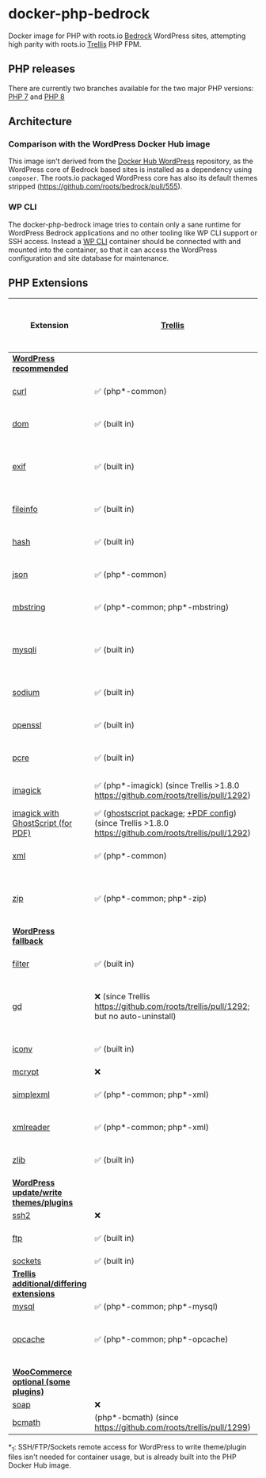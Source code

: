 # docker-php-bedrock
Docker image for PHP with roots.io [Bedrock](https://github.com/roots/bedrock) WordPress sites, attempting high parity with roots.io [Trellis](https://github.com/roots/trellis) PHP FPM.

## PHP releases
There are currently two branches available for the two major PHP versions:
[PHP 7](https://github.com/strarsis/docker-php-bedrock/tree/php7) and 
[PHP 8](https://github.com/strarsis/docker-php-bedrock/tree/php8)

## Architecture

### Comparison with the WordPress Docker Hub image
This image isn't derived from the [Docker Hub WordPress](https://hub.docker.com/_/wordpress) repository, as the WordPress core of Bedrock based sites is installed as a dependency using `composer`. The roots.io packaged WordPress core has also its default themes stripped (https://github.com/roots/bedrock/pull/555).

### WP CLI
The docker-php-bedrock image tries to contain only a sane runtime for WordPress Bedrock applications and no other tooling like WP CLI support or SSH access.
Instead a [WP CLI](https://hub.docker.com/_/wordpress?tab=tags&page=1&ordering=last_updated&name=cli) container should be connected with and mounted into the container, so that it can access the WordPress configuration and site database for maintenance.

## PHP Extensions

| Extension                                                                                                                                                                                  | [Trellis](https://github.com/roots/trellis) | [Docker PHP 7 FPM](https://hub.docker.com/_/php) | [Docker PHP 8 FPM](https://hub.docker.com/_/php) |  docker-php-bedrock (PHP 7 FPM)    |  docker-php-bedrock (PHP 8 FPM)    |
|--------------------------------------------------------------------------------------------------------------------------------------------------------------------------------------------|---------------------------------------------|--------------------------------------------------|--------------------------------------------------|----------------------------|----------------------------|
| [**WordPress recommended**](https://make.wordpress.org/hosting/handbook/handbook/server-environment/#php-extensions)                                                                       |                                             |                                                  |                                                  |                            |                            |
| [curl](https://www.php.net/manual/book.curl.php)                                                                                                                                           | ✅ (php*-common)                             | ✅ (built in)                                     | ✅ (built in)                                     | ✅ (built in)               | ✅ (built in)               |
| [dom](https://www.php.net/manual/book.dom.php)                                                                                                                                             | ✅ (built in)                                | ✅ (built in)                                     | ✅ (built in)                                     | ✅ (built in)               | ✅ (built in)               |
| [exif](https://www.php.net/manual/book.exif.php)                                                                                                                                           | ✅ (built in)                                | ❌                                                | ❌                                                | ✅ (docker-php-ext-install) | ✅ (docker-php-ext-install) |
| [fileinfo](https://www.php.net/manual/book.fileinfo.php)                                                                                                                                   | ✅ (built in)                                | ✅ (built in)                                     | ✅ (built in)                                     | ✅ (built in)               | ✅ (built in)               |
| [hash](https://www.php.net/manual/book.hash.php)                                                                                                                                           | ✅ (built in)                                | ✅ (built in)                                     | ✅ (built in)                                     | ✅ (built in)               | ✅ (built in)               |
| [json](https://www.php.net/manual/book.json.php)                                                                                                                                           | ✅ (php*-common)                             | ✅ (built in)                                     | ✅ (built in)                                     | ✅ (built in)               | ✅ (built in)               |
| [mbstring](https://www.php.net/manual/book.mbstring.php)                                                                                                                                   | ✅ (php*-common; php*-mbstring)              | ✅ (built in)                                     | ✅ (built in)                                     | ✅ (built in)               | ✅ (built in)               |
| [mysqli](https://www.php.net/manual/book.mysqli.php)                                                                                                                                       | ✅ (built in)                                | ❌                                                | ❌                                                | ✅ (docker-php-ext-install) | ✅ (docker-php-ext-install) |
| [sodium](https://www.php.net/manual/book.sodium.php)                                                                                                                                       | ✅ (built in)                                | ✅ (built in)                                     | ✅ (built in)                                     | ✅ (built in)               | ✅ (built in)               |
| [openssl](https://www.php.net/manual/book.openssl.php)                                                                                                                                     | ✅ (built in)                                | ✅ (built in)                                     | ✅ (built in)                                     | ✅ (built in)               | ✅ (built in)               |
| [pcre](https://www.php.net/manual/book.pcre.php)                                                                                                                                           | ✅ (built in)                                | ✅ (built in)                                     | ✅ (built in)                                     | ✅ (built in)               | ✅ (built in)               |
| [imagick](https://www.php.net/manual/book.imagick.php)                                                                                                                                     | ✅ (php*-imagick) (since Trellis >1.8.0 https://github.com/roots/trellis/pull/1292) | ❌                                                | ❌                                                | ✅ (pecl)                   | ✅ (workaround (pecl))      |
| [imagick with GhostScript (for PDF)](https://www.php.net/manual/en/imagick.requirements.php#imagick.requirements.nix)                                                                      | ✅ ([ghostscript package](https://github.com/roots/trellis/blob/6bab80b988adaa81e71b4e4a67c55feead1715f0/roles/common/defaults/main.yml#L27); [+PDF config](https://github.com/roots/trellis/blob/6bab80b988adaa81e71b4e4a67c55feead1715f0/roles/php/tasks/main.yml#L50-L56)) (since Trellis >1.8.0 https://github.com/roots/trellis/pull/1292) | ❌                                                | ❌                                                | ✅ (pecl)                   | ✅ (workaround (pecl))      |
| [xml](https://www.php.net/manual/book.xml.php)                                                                                                                                             | ✅ (php*-common)                             | ✅ (built in)                                     | ✅ (built in)                                     | ✅ (built in)               | ✅ (built in)               |
| [zip](https://www.php.net/manual/book.zip.php)                                                                                                                                             | ✅ (php*-common; php*-zip)                   | ❌                                                | ❌                                                | ✅ (docker-php-ext-install) | ✅ (docker-php-ext-install) |
| [**WordPress fallback**](https://make.wordpress.org/hosting/handbook/handbook/server-environment/#php-extensions:~:text=modules%20WordPress%20may%20use)                                   |                                             |                                                  |                                                  |                            |                            |
| [filter](https://www.php.net/manual/book.filter.php)                                                                                                                                       | ✅ (built in)                                | ✅ (built in)                                     | ✅ (built in)                                     | ✅ (built in)               | ✅ (built in)               |
| [gd](https://www.php.net/manual/book.image.php)                                                                                                                                            | ❌ (since Trellis https://github.com/roots/trellis/pull/1292; but no auto-uninstall) | ❌                                                | ❌                                                | ✅ (docker-php-ext-install) | ✅ (docker-php-ext-install) |
| [iconv](https://www.php.net/manual/book.iconv.php)                                                                                                                                         | ✅ (built in)                                | ✅ (built in)                                     | ✅ (built in)                                     | ✅ (built in)               | ✅ (built in)               |
| [mcrypt](https://www.php.net/manual/book.mcrypt.php)                                                                                                                                       | ❌                                           | ❌                                                | ❌                                                | ✅ (pecl)                   | ✅ (pecl)                   |
| [simplexml](https://www.php.net/manual/book.simplexml.php)                                                                                                                                 | ✅ (php*-common; php*-xml)                   | ✅ (built in)                                     | ✅ (built in)                                     | ✅ (built in)               | ✅ (built in)               |
| [xmlreader](https://www.php.net/manual/book.xmlreader.php)                                                                                                                                 | ✅ (php*-common; php*-xml)                   | ✅ (built in)                                     | ✅ (built in)                                     | ✅ (built in)               | ✅ (built in)               |
| [zlib](https://www.php.net/manual/book.zlib.php)                                                                                                                                           | ✅ (built in)                                | ✅ (built in)                                     | ✅ (built in)                                     | ✅ (built in)               | ✅ (built in)               |
| [**WordPress update/write themes/plugins**](https://make.wordpress.org/hosting/handbook/handbook/server-environment/#php-extensions:~:text=extensions%20are%20used%20for%20file%20changes) |                                             |                                                  |                                                  |                            |                            |
| [ssh2](https://www.php.net/manual/book.ssh2.php)                                                                                                                                           | ❌                                           | ❌                                                | ❌                                                | ❌                          | ❌                          |
| [ftp](https://www.php.net/manual/book.ftp.php)                                                                                                                                             | ✅ (built in)                                | ✅ (built in)                                     | ✅ (built in)                                     | ✅ (built in)*<sub>1</sub>  | ✅ (built in)*<sub>1</sub>  |
| [sockets](https://www.php.net/manual/book.sockets.php)                                                                                                                                     | ✅ (built in)                                | ❌                                                | ❌                                                | ❌                          | ❌                          |
| [**Trellis additional/differing extensions**](https://github.com/roots/trellis/blob/68e313ffc1a2c34badfcc22cda6a5aaba11ec2f9/roles/php/defaults/main.yml#L4)                               |                                             |                                                  |                                                  |                            |                            |
| [mysql](https://www.php.net/manual/book.mysql.php)                                                                                                                                         | ✅ (php*-common; php*-mysql)                 | ❌                                                | ❌                                                | ❌                          | ❌                          |
| [opcache](https://www.php.net/manual/book.opcache.php)                                                                                                                                     | ✅ (php*-common; php*-opcache)               | ❌                                                | ❌                                                | ✅ (docker-php-ext-install) | ✅ (docker-php-ext-install) |
| [**WooCommerce optional (some plugins)**](https://docs.woocommerce.com/document/server-requirements/#section-2)                                                                            |                                              |                                                  |                                                  |                            |                            |
| [soap](https://www.php.net/manual/book.soap.php)                                                                                                                                           | ❌                                           | ❌                                                | ❌                                                | ❌ | ❌ |
| [bcmath](https://www.php.net/manual/book.bc.php)                                                                                                                                           | (php*-bcmath) (since https://github.com/roots/trellis/pull/1299)  | ❌                                                | ❌                                                | ❌ | ❌ |


*<sub>1</sub>: SSH/FTP/Sockets remote access for WordPress to write theme/plugin files isn't needed for container usage, but is already built into the PHP Docker Hub image.

